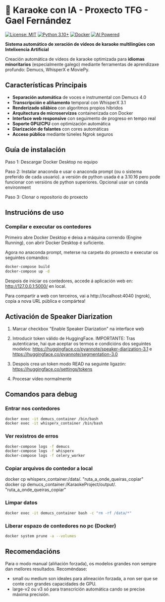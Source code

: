 # 🎤 Karaoke con IA - Proxecto TFG - Gael Fernández

[![License: MIT](https://img.shields.io/badge/License-MIT-yellow.svg)](https://opensource.org/licenses/MIT)
[![Python 3.10+](https://img.shields.io/badge/python-3.10+-blue.svg)](https://www.python.org/downloads/)
[![Docker](https://img.shields.io/badge/docker-%230db7ed.svg?style=flat&logo=docker&logoColor=white)](https://www.docker.com/)
[![AI Powered](https://img.shields.io/badge/AI-Powered-brightgreen.svg)](/)

**Sistema automático de xeración de vídeos de karaoke multilingües con Intelixencia Artificial**

Creación automática de vídeos de karaoke optimizada para **idiomas minoritarios** (especialmente galego) mediante ferramentas de aprendizaxe profundo: Demucs, WhisperX e MoviePy.

##  Características Principais

-  **Separación automática** de voces e instrumental con Demucs 4.0
-  **Transcripción e aliñamento** temporal con WhisperX 3.1  
-  **Renderizado silábico** con algoritmos propios híbridos
-  **Arquitectura de microservizos** containerizada con Docker
-  **Interface web responsive** con seguimento de progreso en tempo real
-  **Soporte GPU/CPU** con optimización automática
-  **Diarización de falantes** con cores automáticas
-  **Acceso público** mediante túneles Ngrok seguros


## Guía de instalación

Paso 1: Descargar Docker Desktop no equipo

Paso 2: Instalar anaconda e usar o anaconda prompt (ou o sistema preferido de cada usuario). a versión de python usada é a 3.10.16 pero pode funcionar con versións de python superiores. Opcional usar un conda environment

Paso 3: Clonar o repositorio do proxecto


## Instrucións de uso

### Compilar e executar os contedores

Primeiro abre Docker Desktop e deixa a máquina correndo (Engine Running), con abrir Docker Desktop é suficiente.

Agora no anaconda prompt, meterse na carpeta do proxecto e executar os seguintes comandos:

```bash
docker-compose build
docker-compose up -d
```

Despois de iniciar os contedores, accede á aplicación web en: http://127.0.0.1:5000/  en local.

Para compartir a web con terceiros, vai a http://localhost:4040    (ngrok),  copia a nova URL pública e compártea!

## Activación de Speaker Diarization
1. Marcar checkbox "Enable Speaker Diarization" na interface web

2. Introducir token válido de HuggingFace. IMPORTANTE: Tras autenticarse, hai que aceptar os termos e condicións dos seguintes modelos: https://huggingface.co/pyannote/speaker-diarization-3.1 e https://huggingface.co/pyannote/segmentation-3.0

3. Despois crea un token modo READ na seguinte ligazón: https://huggingface.co/settings/tokens

4. Procesar vídeo normalmente


## Comandos para debug

### Entrar nos contedores

```bash
docker exec -it demucs_container /bin/bash
docker exec -it whisperx_container /bin/bash
```

### Ver rexistros de erros

```bash
docker-compose logs -f demucs
docker-compose logs -f whisperx
docker-compose logs -f celery_worker
```

### Copiar arquivos do contedor a local
docker cp whisperx_container:/data/. "ruta_a_onde_queiras_copiar"    
docker cp demucs_container:/KaraokeProject/output/. "ruta_a_onde_queiras_copiar"


### Limpar datos

```bash
docker exec -it demucs_container bash -c "rm -rf /data/*"
```

### Liberar espazo de contedores no pc (Docker)

```bash
docker system prune -a --volumes
```

## Recomendacións

Para o modo manual (aliñación forzada), os modelos grandes non sempre dan mellores resultados. Recoméndase:
  - small ou medium son ideales para alineación forzada, a non ser que se conte con grandes capacidades de GPU.
  - large-v2 ou v3 só para transcrición automática cando se precise máxima precisión.
